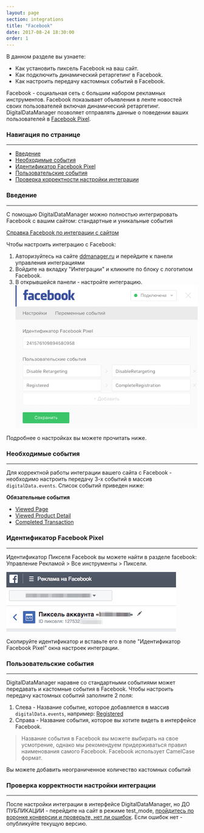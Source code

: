 ```yaml
---
layout: page
section: integrations
title: "Facebook"
date: 2017-08-24 18:30:00
order: 1
---
```


В данном разделе вы узнаете: 
* Как установить пиксель Facebook на ваш сайт.
* Как подключить динамический ретаргетинг в Facebook.
* Как настроить передачу кастомных событий в Facebook.

Facebook - социальная сеть с большим набором рекламных инструментов. Facebook показывает объявления в ленте новостей своих пользователей включая динамический ретаргетинг. DigitalDataManager позволяет отправлять данные о поведении ваших пользователей в [Facebook Pixel](https://developers.facebook.com/docs/facebook-pixel/api-reference#events).

### Навигация по странице
------
<ul class="page-navigation">
  <li><a href="#0">Введение</a></li>
  <li><a href="#1">Необходимые события</a></li>
  <li><a href="#2">Идентификатор Facebook Pixel</a></li>
  <li><a href="#3">Пользовательские события</a></li>
  <li><a href="#4">Проверка корректности настройки интеграции</a></li>
</ul>

### <a name="0"></a>Введение
------
С помощью DigitalDataManager можно полностью интегрировать Facebook с вашим сайтом: стандартные и уникальные события

[Справка Facebook по интеграции с сайтом](hhttps://developers.facebook.com/docs/facebook-pixel/api-reference)

Чтобы настроить интеграцию с Facebook: 
1. Авторизуйтесь на сайте [ddmanager.ru](https://admin.ddmanager.ru/) и перейдите к панели управления интеграциями
2. Войдите на вкладку "Интеграции" и кликните по блоку с логотипом Facebook.
3. В открывшейся панели - настройте интеграцию.
![](/img/integrations.facebook.1.png)

Подробнее о настройках вы можете прочитать ниже.

### <a name="1"></a>Необходимые события
------
Для корректной работы интеграции вашего сайта с Facebook - необходимо настроить передачу 3-х событий в массив `digitalData.events`. Список событий приведен ниже:

**Обязательные события**
* [Viewed Page](/events/viewed-page)
* [Viewed Product Detail](/events/viewed-product-detail)
* [Completed Transaction](/events/completed-transaction)

### <a name="2"></a>Идентификатор Facebook Pixel
------
Идентификатор Пикселя Facebook вы можете найти в разделе facebook: Управление Рекламой > Все инструменты > Пиксели.

![](/img/integrations.facebook.2.png)

Скопируйте идентификатор и вставьте его в поле "Идентификатор Facebook Pixel" окна настроек интеграции.

### <a name="3"></a>Пользовательские события
------
DigitalDataManager наравне со стандартными событиями может передавать и кастомные события в Facebook.
Чтобы настроить передачу кастомных событий заполните 2 поля:
1. Слева - Название событие, которое добавляется в массив `digitalData.events`, например: [Registered](/events/registered)
2. Справа - Название события, которое вы хотите видеть в интерфейсе Facebook.

> Название события в Facebook вы можете выбирать на свое усмотрение, однако мы рекомендуем придерживаться правил наименования самого Facebook. Facebook использует CamelCase формат.

Вы можете добавить неограниченное количество кастомных событий

### <a name="4"></a>Проверка корректности настройки интеграции
------
После настройки интеграции в интерфейсе DigitalDataManager, но ДО ПУБЛИКАЦИИ - перейдите на сайт в режиме test_mode, [пройдитесь по воронке конверсии и проверьте, нет ли ошибок](/for-analyst/integrations#2).
Если ошибок нет - опубликуйте текущую версию.